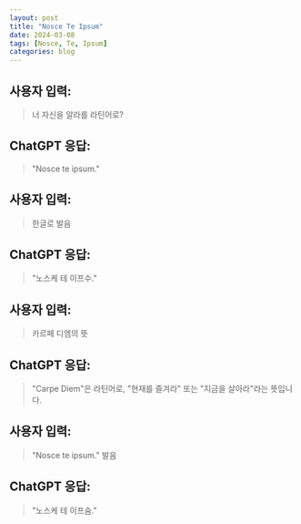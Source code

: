 ```yaml
---
layout: post
title: "Nosce Te Ipsum"
date: 2024-03-08
tags: [Nosce, Te, Ipsum]
categories: blog
---
```


## 사용자 입력:
> 너 자신을 알라를 라틴어로?

## ChatGPT 응답:
> "Nosce te ipsum."

## 사용자 입력:
> 한글로 발음

## ChatGPT 응답:
> "노스케 테 이프수."

## 사용자 입력:
> 카르페 디엠의 뜻

## ChatGPT 응답:
> "Carpe Diem"은 라틴어로, "현재를 즐겨라" 또는 "지금을 살아라"라는 뜻입니다.

## 사용자 입력:
> "Nosce te ipsum." 발음

## ChatGPT 응답:
> "노스케 테 이프숨."

